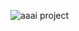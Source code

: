 ![aaai project](https://github.com/saiasrith03/Profiling-Deep-Learning-Models-for-Computational-Enhancement/assets/128573357/1a0acb72-af6c-42e0-9531-1296150cecdd)
